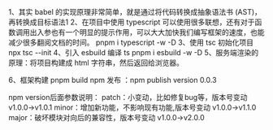 <!--
 * @Author: muxi.jth 2016670689@qq.com
 * @Date: 2022-08-13 21:27:58
 * @LastEditors: muxi.jth 2016670689@qq.com
 * @LastEditTime: 2022-08-13 23:01:27
 * @FilePath: /myfrontframe/README.md
 * @Description: 这是默认设置,请设置`customMade`, 打开koroFileHeader查看配置 进行设置: https://github.com/OBKoro1/koro1FileHeader/wiki/%E9%85%8D%E7%BD%AE
-->
1、其实 babel 的实现原理非常简单，就是通过将代码转换成抽象语法书 (AST)，再转换成目标语法1
2、在项目中使用 typescript 可以使用很多联想，还有对于函数调用出入参也有一个明显的提示作用，可以大大加快我们编写框架的速度，也能减少很多翻阅文档的时间。
pnpm i typescript -w -D
3、使用 tsc 初始化项目
npx tsc --init
4、引入 esbuild 编译 ts
pnpm i esbuild -w -D
5、服务端渲染的原理：将项目构建成 html 字符串，然后返回给浏览器。

6、框架构建 pnpm build
   npm 发布 ：npm publish version 0.0.3

npm version后面参数说明：
patch：小变动，比如修复bug等，版本号变动 v1.0.0->v1.0.1
minor：增加新功能，不影响现有功能,版本号变动 v1.0.0->v1.1.0
major：破坏模块对向后的兼容性，版本号变动 v1.0.0->v2.0.0


